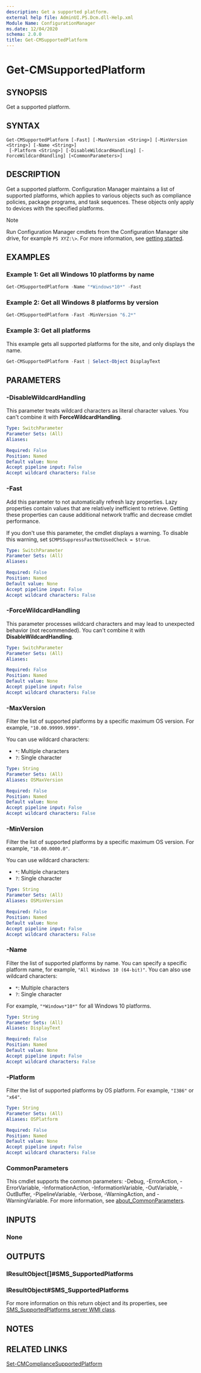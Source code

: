 ```yaml
---
description: Get a supported platform.
external help file: AdminUI.PS.Dcm.dll-Help.xml
Module Name: ConfigurationManager
ms.date: 12/04/2020
schema: 2.0.0
title: Get-CMSupportedPlatform
---
```


# Get-CMSupportedPlatform

## SYNOPSIS

Get a supported platform.

## SYNTAX

```
Get-CMSupportedPlatform [-Fast] [-MaxVersion <String>] [-MinVersion <String>] [-Name <String>]
 [-Platform <String>] [-DisableWildcardHandling] [-ForceWildcardHandling] [<CommonParameters>]
```

## DESCRIPTION

Get a supported platform. Configuration Manager maintains a list of supported platforms, which applies to various objects such as compliance policies, package programs, and task sequences. These objects only apply to devices with the specified platforms.

> [!NOTE]
> Run Configuration Manager cmdlets from the Configuration Manager site drive, for example `PS XYZ:\>`. For more information, see [getting started](/powershell/sccm/overview).

## EXAMPLES

### Example 1: Get all Windows 10 platforms by name

```powershell
Get-CMSupportedPlatform -Name "*Windows*10*" -Fast
```

### Example 2: Get all Windows 8 platforms by version

```powershell
Get-CMSupportedPlatform -Fast -MinVersion "6.2*"
```

### Example 3: Get all platforms

This example gets all supported platforms for the site, and only displays the name.

```powershell
Get-CMSupportedPlatform -Fast | Select-Object DisplayText
```

## PARAMETERS

### -DisableWildcardHandling

This parameter treats wildcard characters as literal character values. You can't combine it with **ForceWildcardHandling**.

```yaml
Type: SwitchParameter
Parameter Sets: (All)
Aliases:

Required: False
Position: Named
Default value: None
Accept pipeline input: False
Accept wildcard characters: False
```

### -Fast

Add this parameter to not automatically refresh lazy properties. Lazy properties contain values that are relatively inefficient to retrieve. Getting these properties can cause additional network traffic and decrease cmdlet performance.

If you don't use this parameter, the cmdlet displays a warning. To disable this warning, set `$CMPSSuppressFastNotUsedCheck = $true`.

```yaml
Type: SwitchParameter
Parameter Sets: (All)
Aliases:

Required: False
Position: Named
Default value: None
Accept pipeline input: False
Accept wildcard characters: False
```

### -ForceWildcardHandling

This parameter processes wildcard characters and may lead to unexpected behavior (not recommended). You can't combine it with **DisableWildcardHandling**.

```yaml
Type: SwitchParameter
Parameter Sets: (All)
Aliases:

Required: False
Position: Named
Default value: None
Accept pipeline input: False
Accept wildcard characters: False
```

### -MaxVersion

Filter the list of supported platforms by a specific maximum OS version. For example, `"10.00.99999.9999"`.

You can use wildcard characters:

- `*`: Multiple characters
- `?`: Single character

```yaml
Type: String
Parameter Sets: (All)
Aliases: OSMaxVersion

Required: False
Position: Named
Default value: None
Accept pipeline input: False
Accept wildcard characters: False
```

### -MinVersion

Filter the list of supported platforms by a specific maximum OS version. For example, `"10.00.0000.0"`.

You can use wildcard characters:

- `*`: Multiple characters
- `?`: Single character

```yaml
Type: String
Parameter Sets: (All)
Aliases: OSMinVersion

Required: False
Position: Named
Default value: None
Accept pipeline input: False
Accept wildcard characters: False
```

### -Name

Filter the list of supported platforms by name. You can specify a specific platform name, for example, `"All Windows 10 (64-bit)"`. You can also use wildcard characters:

- `*`: Multiple characters
- `?`: Single character

For example, `"*Windows*10*"` for all Windows 10 platforms.

```yaml
Type: String
Parameter Sets: (All)
Aliases: DisplayText

Required: False
Position: Named
Default value: None
Accept pipeline input: False
Accept wildcard characters: False
```

### -Platform

Filter the list of supported platforms by OS platform. For example, `"I386"` or `"x64"`.

```yaml
Type: String
Parameter Sets: (All)
Aliases: OSPlatform

Required: False
Position: Named
Default value: None
Accept pipeline input: False
Accept wildcard characters: False
```

### CommonParameters
This cmdlet supports the common parameters: -Debug, -ErrorAction, -ErrorVariable, -InformationAction, -InformationVariable, -OutVariable, -OutBuffer, -PipelineVariable, -Verbose, -WarningAction, and -WarningVariable. For more information, see [about_CommonParameters](http://go.microsoft.com/fwlink/?LinkID=113216).

## INPUTS

### None

## OUTPUTS

### IResultObject[]#SMS_SupportedPlatforms

### IResultObject#SMS_SupportedPlatforms

For more information on this return object and its properties, see [SMS_SupportedPlatforms server WMI class](/mem/configmgr/develop/reference/core/servers/configure/sms_supportedplatforms-server-wmi-class).

## NOTES

## RELATED LINKS

[Set-CMComplianceSupportedPlatform](Set-CMComplianceSupportedPlatform.md)
